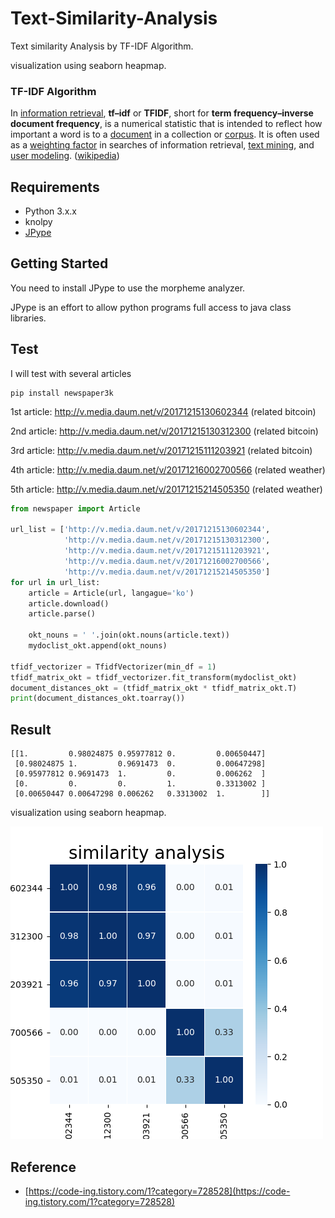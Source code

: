 # Text-Similarity-Analysis

Text similarity Analysis by TF-IDF Algorithm.

visualization using seaborn heapmap.

### TF-IDF Algorithm

In [information retrieval](https://en.wikipedia.org/wiki/Information_retrieval), **tf–idf** or **TFIDF**, short for **term frequency–inverse document frequency**, is a numerical statistic that is intended to reflect how important a word is to a [document](https://en.wikipedia.org/wiki/Document) in a collection or [corpus](https://en.wikipedia.org/wiki/Text_corpus). It is often used as a [weighting factor](https://en.wikipedia.org/wiki/Weighting_factor) in searches of information retrieval, [text mining](https://en.wikipedia.org/wiki/Text_mining), and [user modeling](https://en.wikipedia.org/wiki/User_modeling). ([wikipedia](https://en.wikipedia.org/wiki/Tf%E2%80%93idf))

## Requirements

- Python 3.x.x
- knolpy
- [JPype](http://konlpy-ko.readthedocs.io/ko/v0.4.3/install/#id2)

## Getting Started

You need to install JPype to use the morpheme analyzer.

JPype is an effort to allow python programs full access to java class
libraries. 

## Test

I will test with several articles

```shell
pip install newspaper3k
```

1st article: http://v.media.daum.net/v/20171215130602344 (related bitcoin)

2nd article: http://v.media.daum.net/v/20171215130312300 (related bitcoin)

3rd article: http://v.media.daum.net/v/20171215111203921 (related bitcoin)

4th article: http://v.media.daum.net/v/20171216002700566 (related weather)

5th article: http://v.media.daum.net/v/20171215214505350 (related weather)

```python
from newspaper import Article

url_list = ['http://v.media.daum.net/v/20171215130602344',
            'http://v.media.daum.net/v/20171215130312300',
            'http://v.media.daum.net/v/20171215111203921',
            'http://v.media.daum.net/v/20171216002700566',
            'http://v.media.daum.net/v/20171215214505350']
for url in url_list:
    article = Article(url, langague='ko')
    article.download()
    article.parse()

    okt_nouns = ' '.join(okt.nouns(article.text))
    mydoclist_okt.append(okt_nouns)
    
tfidf_vectorizer = TfidfVectorizer(min_df = 1)
tfidf_matrix_okt = tfidf_vectorizer.fit_transform(mydoclist_okt)
document_distances_okt = (tfidf_matrix_okt * tfidf_matrix_okt.T)
print(document_distances_okt.toarray())
```

## Result

```shell
[[1.         0.98024875 0.95977812 0.         0.00650447]
 [0.98024875 1.         0.9691473  0.         0.00647298]
 [0.95977812 0.9691473  1.         0.         0.006262  ]
 [0.         0.         0.         1.         0.3313002 ]
 [0.00650447 0.00647298 0.006262   0.3313002  1.        ]]
```

visualization using seaborn heapmap.

<img src="./resource/result.png"/>

## Reference

* [https://code-ing.tistory.com/1?category=728528](https://code-ing.tistory.com/1?category=728528)
